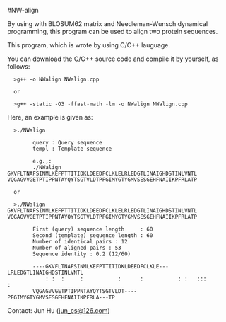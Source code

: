 #NW-align 

By using with BLOSUM62 matrix and Needleman-Wunsch dynamical programming, this program can be used to align two protein sequences.

This program, which is wrote by using C/C++ lauguage. 

You can download the C/C++ source code and compile it by yourself, as follows:

      >g++ -o NWalign NWalign.cpp
      
      or
      
      >g++ -static -O3 -ffast-math -lm -o NWalign NWalign.cpp

Here, an example is given as:

      >./NWalign
        
            query : Query sequence
            templ : Template sequence
            
            e.g.,:
            ./NWalign GKVFLTNAFSINMLKEFPTTITIDKLDEEDFCLKLELRLEDGTLINAIGHDSTINLVNTL VQGAGVVGETPTIPPNTAYQYTSGTVLDTPFGIMYGTYGMVSESGEHFNAIIKPFRLATP
      
      or
      
      >./NWalign GKVFLTNAFSINMLKEFPTTITIDKLDEEDFCLKLELRLEDGTLINAIGHDSTINLVNTL VQGAGVVGETPTIPPNTAYQYTSGTVLDTPFGIMYGTYGMVSESGEHFNAIIKPFRLATP
      
            First (query) sequence length     : 60
            Second (template) sequence length : 60
            Number of identical pairs : 12
            Number of aligned pairs : 53
            Sequence identity : 0.2 (12/60)
      
            ----GKVFLTNAFSINMLKEFPTTITIDKLDEEDFCLKLE---LRLEDGTLINAIGHDSTINLVNTL
                : :  :     :           :      :           : :   :::          : 
            VQGAGVVGETPTIPPNTAYQYTSGTVLDT----PFGIMYGTYGMVSESGEHFNAIIKPFRLA---TP



Contact: Jun Hu (jun_cs@126.com)
